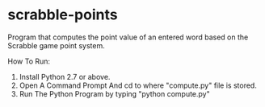 # scrabble-points
Program that computes the point value of an entered word based on the Scrabble game point system.


How To Run: 
 
 1) Install Python 2.7 or above. 
 2) Open A Command Prompt And cd to where "compute.py" file is stored.
 3) Run The Python Program by typing "python compute.py"
 
